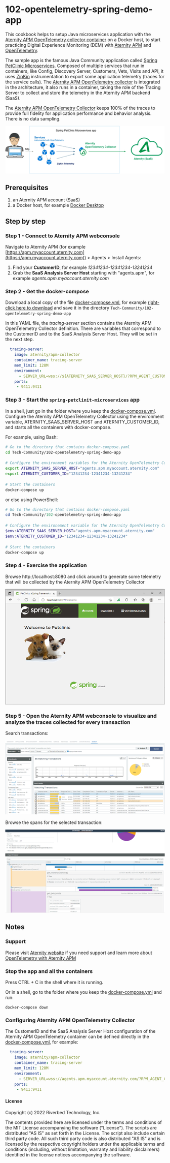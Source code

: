 # 102-opentelemetry-spring-demo-app

This cookbook helps to setup Java microservices application with the [Aternity APM OpenTelemetry collector container](https://hub.docker.com/r/aternity/apm-collector) on a Docker host, to start practicing Digital Experience Monitoring (DEM) with [Aternity APM](https://www.aternity.com/application-performance-monitoring/) and [OpenTelemetry](https://opentelemetry.io/).

The sample app is the famous Java Community application called [Spring PetClinic Microservices](https://github.com/spring-petclinic/spring-petclinic-microservices). Composed of multiple services that run in containers, like Config, Discovery Server, Customers, Vets, Visits and API, it uses [ZipKin](https://zipkin.io/) instrumentation to export some application telemetry (traces for the service calls). The [Aternity APM OpenTelemetry collector](https://hub.docker.com/r/aternity/apm-collector) is integrated in the architecture, it also runs in a container, taking the role of the Tracing Server to collect and store the telemetry in the Aternity APM backend (SaaS). 

The [Aternity APM OpenTelemetry Collector](https://hub.docker.com/r/aternity/apm-collector) keeps 100% of the traces to provide full fidelity for application performance and behavior analysis. There is no data sampling.

![diagram](images/102-diagram.png)

## Prerequisites

1. an Aternity APM account (SaaS)
2. a Docker host, for example [Docker Desktop](https://www.docker.com/products/docker-desktop)

## Step by step

### Step 1 - Connect to Aternity APM webconsole

Navigate to Aternity APM (for example [https://apm.myaccount.aternity.com](https://apm.myaccount.aternity.com)) > Agents > Install Agents:

1. Find your **CustomerID**, for example *12341234-12341234-13241234*
2. Grab the **SaaS Analysis Server Host** starting with "agents.apm", for example *agents.apm.myaccount.aternity.com*

### Step 2 - Get the docker-compose

Download a local copy of the file [docker-compose.yml](docker-compose.yml), for example  [right-click here to download](https://raw.githubusercontent.com/Aternity/Tech-Community/main/102-opentelemetry-spring-demo-app/docker-compose.yml) and save it in the directory `Tech-Community/102-opentelemetry-spring-demo-app`

In this YAML file, the *tracing-server* section contains the Aternity APM OpenTelemetry Collector definition. There are variables that correspond to the CustomerID and to the SaaS Analysis Server Host. They will be set in the next step. 

```yaml
  tracing-server:
    image: aternity/apm-collector
    container_name: tracing-server
    mem_limit: 128M
    environment:
      - SERVER_URL=wss://${ATERNITY_SAAS_SERVER_HOST}/?RPM_AGENT_CUSTOMER_ID=${ATERNITY_CUSTOMER_ID}
    ports:
     - 9411:9411
```

### Step 3 - Start the `spring-petclinit-microservices` app

In a shell, just go in the folder where you keep the [docker-compose.yml](docker-compose.yml). Configure the Aternity APM OpenTelemetry Collector using the environment variable, ATERNITY_SAAS_SERVER_HOST and ATERNITY_CUSTOMER_ID, and starts all the containers with docker-compose.

For example, using Bash:

```bash
# Go to the directory that contains docker-compose.yaml
cd Tech-Community/102-opentelemetry-spring-demo-app

# Configure the environment variables for the Aternity OpenTelemetry Collector
export ATERNITY_SAAS_SERVER_HOST="agents.apm.myaccount.aternity.com"
export ATERNITY_CUSTOMER_ID="12341234-12341234-13241234"

# Start the containers
docker-compose up
```

or else using PowerShell:

```PowerShell
# Go to the directory that contains docker-compose.yaml
cd Tech-Community/102-opentelemetry-spring-demo-app

# Configure the environement variable for the Aternity OpenTelemetry Collector
$env:ATERNITY_SAAS_SERVER_HOST="agents.apm.myaccount.aternity.com"
$env:ATERNITY_CUSTOMER_ID="12341234-12341234-13241234"

# Start the containers
docker-compose up
```

### Step 4 - Exercise the application

Browse http://localhost:8080 and click around to generate some telemetry that will be collected by the Aternity APM OpenTelemetry Collector

![spring petclinic](images/spring-petclinic.png)

### Step 5 - Open the Aternity APM webconsole to visualize and analyze the traces collected for every transaction

Search transactions:

![Aternity APM OpenTelemetry every transaction](images/aternity-apm-webconsoles-every-transactions.png)

Browse the spans for the selected transaction:

![Aternity APM OpenTelemetry Span Browser](images/aternity-apm-spring-transaction-details-span-browser.png)

## Notes 

### Support

Please visit [Aternity website](https://www.aternity.com/) if you need support and learn more about [OpenTelemetry with Aternity APM](https://help.aternity.com/bundle/console_install_ost_guide_2022y_console_saas/page/console/topics/apm_ost_ig_intro.html)

### Stop the app and all the containers

Press CTRL + C in the shell where it is running.

Or in a shell, go to the folder where you keep the [docker-compose.yml](docker-compose.yml) and run:

```shell
docker-compose down
```

### Configuring Aternity APM OpenTelemetry Collector

The CustomerID and the SaaS Analysis Server Host configuration of the Aternity APM OpenTelemetry container can be defined directly in the [docker-compose.yml](docker-compose.yml), for example:

```yaml
  tracing-server:
    image: aternity/apm-collector
    container_name: tracing-server
    mem_limit: 128M
    environment:
      - SERVER_URL=wss://agents.apm.myaccount.aternity.com/?RPM_AGENT_CUSTOMER_ID=12341234-12341234-13241234
    ports:
     - 9411:9411
```

#### License

Copyright (c) 2022 Riverbed Technology, Inc. 

The contents provided here are licensed under the terms and conditions of the MIT License accompanying the software ("License"). The scripts are distributed "AS IS" as set forth in the License. The script also include certain third party code. All such third party code is also distributed "AS IS" and is licensed by the respective copyright holders under the applicable terms and conditions (including, without limitation, warranty and liability disclaimers) identified in the license notices accompanying the software.
